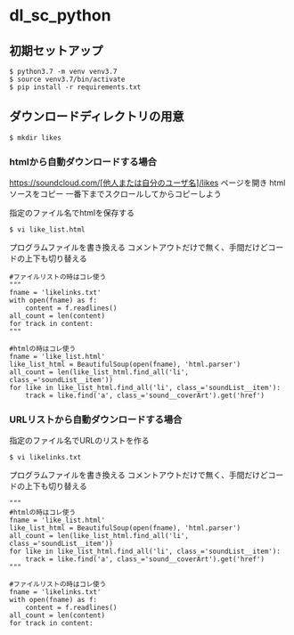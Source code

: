# dl_sc_python

## 初期セットアップ
```
$ python3.7 -m venv venv3.7
$ source venv3.7/bin/activate
$ pip install -r requirements.txt
```
## ダウンロードディレクトリの用意
```
$ mkdir likes
```

### htmlから自動ダウンロードする場合
https://soundcloud.com/[他人または自分のユーザ名]/likes
ページを開き htmlソースをコピー
一番下までスクロールしてからコピーしよう

指定のファイル名でhtmlを保存する
```
$ vi like_list.html
```

プログラムファイルを書き換える
コメントアウトだけで無く、手間だけどコードの上下も切り替える
```
#ファイルリストの時はコレ使う
"""
fname = 'likelinks.txt'
with open(fname) as f:
    content = f.readlines()
all_count = len(content)
for track in content:
"""

#htmlの時はコレ使う
fname = 'like_list.html'
like_list_html = BeautifulSoup(open(fname), 'html.parser')
all_count = len(like_list_html.find_all('li', class_='soundList__item'))
for like in like_list_html.find_all('li', class_='soundList__item'):
    track = like.find('a', class_='sound__coverArt').get('href')
```


### URLリストから自動ダウンロードする場合
指定のファイル名でURLのリストを作る

```
$ vi likelinks.txt
```

プログラムファイルを書き換える
コメントアウトだけで無く、手間だけどコードの上下も切り替える
```
"""
#htmlの時はコレ使う
fname = 'like_list.html'
like_list_html = BeautifulSoup(open(fname), 'html.parser')
all_count = len(like_list_html.find_all('li', class_='soundList__item'))
for like in like_list_html.find_all('li', class_='soundList__item'):
    track = like.find('a', class_='sound__coverArt').get('href')
"""

#ファイルリストの時はコレ使う
fname = 'likelinks.txt'
with open(fname) as f:
    content = f.readlines()
all_count = len(content)
for track in content:
```
